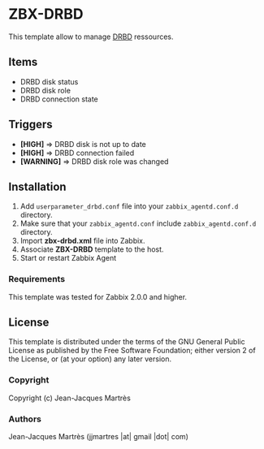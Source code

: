 ZBX-DRBD
========

This template allow to manage [DRBD](http://www.drbd.org) ressources.

Items
-----

  * DRBD disk status
  * DRBD disk role
  * DRBD connection state

Triggers
--------

  * **[HIGH]** => DRBD disk is not up to date
  * **[HIGH]** => DRBD connection failed
  * **[WARNING]** => DRBD disk role was changed

Installation
------------

1. Add `userparameter_drbd.conf` file into your `zabbix_agentd.conf.d ` directory.
2. Make sure that your `zabbix_agentd.conf` include `zabbix_agentd.conf.d` directory.
3. Import **zbx-drbd.xml** file into Zabbix.
4. Associate **ZBX-DRBD** template to the host.
5. Start or restart Zabbix Agent

### Requirements

This template was tested for Zabbix 2.0.0 and higher.

License
-------

This template is distributed under the terms of the GNU General Public License as published by the Free Software Foundation; either version 2 of the  License, or (at your option) any later version.

### Copyright

  Copyright (c) Jean-Jacques Martrès

### Authors

  Jean-Jacques Martrès
  (jjmartres |at| gmail |dot| com)
